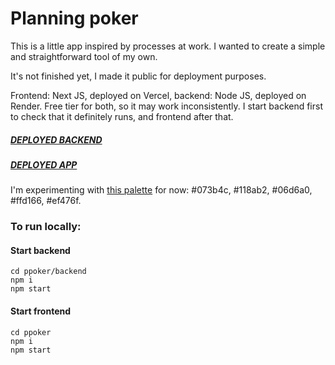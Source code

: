 # Planning poker

This is a little app inspired by processes at work. I wanted to create a simple and straightforward tool of my own.

It's not finished yet, I made it public for deployment purposes.

Frontend: Next JS, deployed on Vercel, backend: Node JS, deployed on Render. Free tier for both, so it may work inconsistently. I start backend first to check that it definitely runs, and frontend after that.

##### [DEPLOYED BACKEND](https://planning-poker-rpnu.onrender.com)

##### [DEPLOYED APP](https://ek8-planning-poker.vercel.app)

I'm experimenting with [this palette](https://coolors.co/visualizer/ef476f-ffd166-06d6a0-118ab2-073b4c) for now:
#073b4c,
#118ab2,
#06d6a0,
#ffd166,
#ef476f.

### To run locally:

#### Start backend

    cd ppoker/backend
    npm i
    npm start

#### Start frontend

    cd ppoker
    npm i
    npm start
